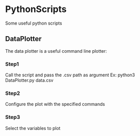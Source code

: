 # PythonScripts
 Some useful python scripts
 
 ## DataPlotter
 The data plotter is a useful command line plotter:
### Step1
Call the script and pass the .csv path as argument Ex: python3 DataPlotter.py data.csv
### Step2
Configure the plot with the specified commands
### Step3
Select the variables to plot
